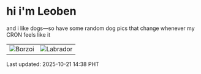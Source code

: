 # hi i'm Leoben

and i like dogs—so have some random dog pics that change whenever my CRON feels like it

|  |  |
|--------|----------|
| ![Borzoi](https://random-dog-vercel.vercel.app/api/random-borzoi?v=1761028687) | ![Labrador](https://random-dog-vercel.vercel.app/api/random-labrador?v=1761028687) |

Last updated: 2025-10-21 14:38 PHT

